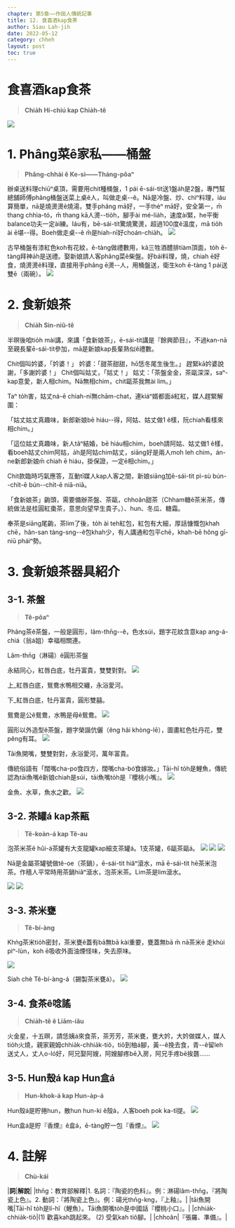 ```yaml
---
chapter: 第5章——作田人傳統記事
title: 12. 食喜酒kap食茶
author: Siau Lah-jih
date: 2022-05-12
category: chheh
layout: post
toc: true
---
```


# 食喜酒kap食茶
> **Chia̍h Hí-chiú kap Chia̍h-tê**

![](../too5/18/圖.jpg)


# 1. Phâng菜ê家私——桶盤
> **Phâng-chhài ê Ke-si——Tháng-pôaⁿ**

辦桌送料理chiūⁿ桌頂，需要用chit種桶盤，1 pái ē-sái-tit送1盤a̍h是2盤，專門幫總舖師傅phâng桶盤送菜上桌ê人，叫做走桌--ê。Nā是冷盤、炒、chìⁿ料理，iáu算簡單，nā是燒燙燙ê燒湯，雙手phâng mā好，一手thèⁿ mā好，安全第一，m̄ thang chhia-tó，m̄ thang kā人燙--tio̍h，腳手ài mé-lia̍h，速度ài緊，he平衡balance功夫一定ài練。Iáu有，bē-sái-tit驚燒驚燙，超過100度ê溫度，mā tio̍h ài ē堪--得。Boeh做走桌--ê m̄是hiah-nī好choán-chia̍h。
![](../too5/18/185-桶盤.jpg)

古早桶盤有漆紅色koh有花紋，ē-tàng做禮數用，kā三牲酒醴排tiàm頂面，to̍h ē-tàng拜神a̍h是送禮。娶新娘請人客phâng菜ê柴盤。好bái料理，燒，chiah ē好食，燒燙燙ê料理，直接用手phâng ē燙--人，用桶盤送，衛生koh ē-tàng 1 pái送雙ē（兩碗）。
![](../too5/18/186-桶盤.jpg)

# 2. 食新娘茶
> **Chia̍h Sin-niû-tê**

半暝後咱tio̍h mài講，來講「食新娘茶」，ē-sái-tit講是『餘興節目』，不過kan-nā至親長輩ē-sái-tit參加，mā是新娘kap長輩熟似ê禮數。

Chit個叫妗婆，「妗婆！」
妗婆：「甜茶甜甜，hō͘恁冬尾生後生。」
趕緊kā妗婆說謝，「多謝妗婆！」
Chit個叫姑丈，「姑丈！」
姑丈：「茶盤金金，茶甌深深，saⁿ-kap意愛，新人相chim。Nā無相chim，chit甌茶我無ài lim。」

Taⁿ to̍h害，姑丈ná-ē chiah-nī無chām-chat，連kiáⁿ婿都面á紅紅，媒人趕緊解圍：

「姑丈姑丈真趣味，新郎新娘bē hiáu--得，阿姑、姑丈做1 ê樣，阮chiah看樣來相chim。」

「這位姑丈真趣味，新人tăⁿ結婚，bē hiáu相chim，boeh請阿姑、姑丈做1 ê樣，看boeh姑丈chim阿姑，a̍h是阿姑chim姑丈，siāng好是兩人mo͘h leh chim，án-ne新郎新娘m̄ chiah ē hiáu，掛保證，一定ē相chim。」

Chit款臨時巧氣應答，互動tī媒人kap人客之間，新娘siāng加ē-sái-tit pì-sù bún--chi̍t-ē bún--chi̍t-ē niā-niā。

「食新娘茶」齣頭，需要備辦茶盤、茶甌，chhoân甜茶（Chham糖ê茶米茶，傳統做法是桂圓紅棗茶，意思向望早生貴子。）、hun、冬瓜、糖霜。

奉茶是siāng尾齣，茶lim了後，to̍h ài teh紅包，紅包有大細，厚話慷慨包khah chē，hân-san tàng-sng--ê包khah少，有人講通和包平chē，khah-bē hông gī-niū pháiⁿ勢。

# 3. 食新娘茶器具紹介

## 3-1. 茶盤
> **Tê-pôaⁿ**

Phâng茶ê茶盤，一般是圓形，lâm-thn̄g--ê，色水súi，題字花紋含意kap ang-á-chiá（翁á姐）幸福相關連。

Lâm-thn̄g（淋碭）ê圓形茶盤

永結同心，紅唇白底，牡丹富貴，雙雙對對。
![](../too5/18/140-茶盤.jpg)

上_紅唇白底，鴛鴦水鴨相交纏，永浴愛河。

下_紅唇白底，牡丹富貴，圓形雙囍。

鴛鴦是公ê鴛鴦，水鴨是母ê鴛鴦。
![](../too5/18/141-茶盤.jpg)

圓形以外造型ê茶盤，題字榮諧伉儷（êng hâi khòng-lē），圖畫紅色牡丹花，雙pêng有耳。
![](../too5/18/142-茶盤.jpg)

Tāi魚開嘴，雙雙對對，永浴愛河，萬年富貴。

傳統俗語有「闊嘴cha-po͘食四方，闊嘴cha-bó͘食嫁妝。」Tāi-hî to̍h是鯉魚，傳統認為tāi魚嘴ê新娘chiah是súi，tāi魚嘴to̍h是『櫻桃小嘴』。
![](../too5/18/143-茶盤.jpg)

金魚、水草，魚水之歡。
![](../too5/18/144-茶盤.jpg)

## 3-2. 茶罐á kap茶甌
> **Tê-koàn-á kap Tê-au**

泡茶米茶ê hûi-á茶罐有大支龍罐kap細支茶罐á。1支茶罐，6甌茶甌á。
![](../too5/18/145-茶罐仔.jpg)
![](../too5/18/146-茶罐.jpg)
![](../too5/18/147-茶罐仔茶甌.jpg)

Nā是金屬茶罐號做tê-oe（茶鍋），ē-sái-tit hiâⁿ滾水，mā ē-sái-tit hē茶米泡茶。作穡人平常時用茶鍋hiâⁿ滾水，泡茶米茶。Lim茶是lim滾水。

![](../too5/18/147a-茶罐.jpg)
![](../too5/18/147b-茶罐.jpg)

## 3-3. 茶米甕
> **Tê-bí-àng**

Khǹg茶米tio̍h密封，茶米甕ê蓋有bā無bā kài重要，甕蓋無bā m̄ nā茶米ē 走khùi pìⁿ-lùn，koh ē吸收外面油煙怪味，失去原味。

![](../too5/18/148-茶米甕仔.jpg)

Siah chè Tê-bí-àng-á（錫製茶米甕á）。
![](../too5/18/148a.jpg)

## 3-4. 食茶ê唸謠
> **Chia̍h-tê ê Liām-iâu**

火金星，十五暝，請恁姨á來食茶，茶芳芳，茶米甕，甕大妗，大妗做媒人，媒人tio̍h火燒，親家親姆chhia̍k-chhia̍k-tiô，tiô到柚á腳，黃--ê挽去食，青--ê留leh送丈人，丈人o-ló好，阿兄娶阿嫂，阿嫂腳疼bē入房，阿兄手疼bē挨礱‥‥‥

## 3-5. Hun殼á kap Hun盒á
> **Hun-khok-á kap Hun-a̍p-á**

Hun殼á是貯捲hun，散hun hun-ki ê殼á，人客boeh pok ka-tī提。
![](../too5/18/149-薰殼仔.jpg)

Hun盒á是貯『香煙』ê盒á，ē-tàng貯一包『香煙』。
![](../too5/18/150-薰盒仔.jpg)

# 4. 註解
> **Chù-kái**

|**詞**|**解說**|
|thn̄g：教育部解釋|1. 名詞：『陶瓷的色料』。例：淋碭lâm-thn̄g，『將陶瓷上色』。2. 動詞：『將陶瓷上色』。例：碭光thn̄g-kng，『上釉』。|
|tāi魚開嘴|Tāi-hî to̍h是lí-hî（鯉魚）。Tāi魚開嘴to̍h是中國話『櫻桃小口』。|
|chhia̍k-chhia̍k-tiô|(1) 歡喜kah跳起來。 (2) 受氣kah tiô腳。|
|chhoân|『張羅、準備』。|
